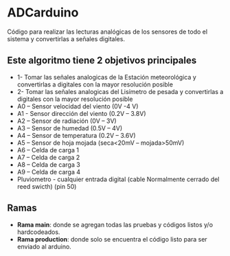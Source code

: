 # ADCarduino

Código para realizar las lecturas analógicas de los sensores de todo el sistema y convertirlas a señales digitales.

## Este algoritmo tiene 2 objetivos principales
* 1- Tomar las señales analogicas de la Estación meteorológica y convertirlas a digitales con la mayor resolución posible
* 2- Tomar las señales analogicas del Lisímetro de pesada y convertirlas a digitales con la mayor resolución posible
* A0 – Sensor velocidad del viento (0V -4 V)
* A1 - Sensor dirección del viento (0.2V – 3.8V)
* A2 – Sensor de radiación (0V – 3V)
* A3 – Sensor de humedad (0.5V – 4V)
* A4 – Sensor de temperatura (0.2V – 3.6V)
* A5 – Sensor de hoja mojada (seca<20mV – mojada>50mV)
* A6 – Celda de carga 1
* A7 – Celda de carga 2
* A8 – Celda de carga 3
* A9 – Celda de carga 4
* Pluviometro - cualquier entrada digital (cable Normalmente cerrado del reed swicth) (pin 50)

## Ramas
* **Rama main**: donde se agregan todas las pruebas y códigos listos y/o hardcodeados.
* **Rama production**: donde solo se encuentra el código listo para ser enviado al arduino.
